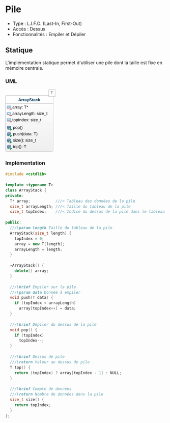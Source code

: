 # Pile #

- Type : L.I.F.O. (Last-In, First-Out)
- Accès : Dessus
- Fonctionnalités : Empiler et Dépiler

## Statique ##

L'implémentation statique permet d'utiliser une pile dont la taille est fixe en mémoire centrale.

### UML ###

![](Images/CPP/ArrayStackUML.png)

### Implémentation ###

```cpp
#include <cstdlib>

template <typename T>
class ArrayStack {
private:
  T* array;           ///< Tableau des données de la pile
  size_t arrayLength; ///< Taille du tableau de la pile
  size_t topIndex;    ///< Indice du dessus de la pile dans le tableau
  
public:
  ///\param length Taille du tableau de la pile
  ArrayStack(size_t length) {
    topIndex = 0;
    array = new T[length];
    arrayLength = length;
  }

  ~ArrayStack() {
    delete[] array;
  }

  ///\brief Empiler sur la pile
  ///\param data Donnée à empiler
  void push(T data) {
    if (topIndex < arrayLength)
      array[topIndex++] = data;
  }

  ///\brief Dépiler du dessus de la pile
  void pop() {
    if (topIndex)
      topIndex--;
  }

  ///\brief Dessus de pile
  ///\return Valeur au dessus de pile
  T top() {
    return (topIndex) ? array[topIndex - 1] : NULL;
  }

  ///\brief Compte de données
  ///\return Nombre de données dans la pile
  size_t size() {
    return topIndex;
  }
};
```